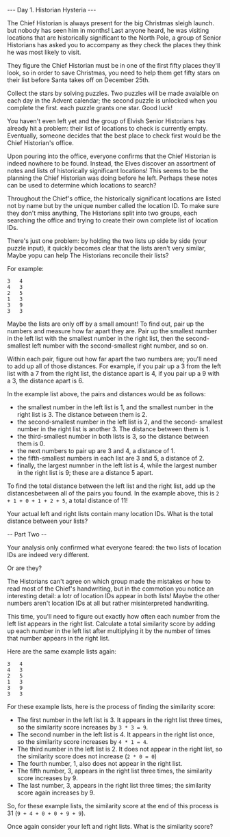 --- Day 1. Historian Hysteria ---

The Chief Historian is always present for the big Christmas sleigh launch.
but nobody has seen him in months! Last anyone heard, he was visiting
locations that are historically significant to the North Pole, a group of
Senior Historians has asked you to accompany as they check the places
they think he was most likely to visit.

They figure the Chief Historian must be in one of the first fifty places
they'll look, so in order to save Christmas, you need to help them get
fifty stars on their list before Santa takes off on December 25th.

Collect the stars by solving puzzles. Two puzzles will be made avaialble on
each day in the Advent calendar; the second puzzle is unlocked when you
complete the first. each puzzle grants one star. Good luck!

You haven't even left yet and the group of Elvish Senior Historians has
already hit a problem: their list of locations to check is currently empty.
Eventually, someone decides that the best place to check first would be the
Chief Historian's office.

Upon pouring into the office, everyone confirms that the Chief Historian is
indeed nowhere to be found. Instead, the Elves discover an assortment of
notes and lists of historically significant locations! This seems to be the
planning the Chief Historian was doing before he left. Perhaps these notes
can be used to determine which locations to search?

Throughout the Chief's office, the historically significant locations are
listed not by name but by the unique number called the location ID. To make
sure they don't miss anything, The Historians split into two groups, each
searching the office and trying to create their own complete list of
location IDs.

There's just one problem: by holding the two lists up side by side (your
puzzle input), it quickly becomes clear that the lists aren't very similar,
Maybe yopu can help The Historians reconcile their lists?

For example:

```
3   4
4   3
2   5
1   3
3   9
3   3
```

Maybe the lists are only off by a small amount! To find out, pair up the
numbers and measure how far apart they are. Pair up the smallest number in
the left list with the smallest number in the right list, then the second-
smallest left number with the second-smallest right number, and so on.

Within each pair, figure out how far apart the two numbers are; you'll need
to add up all of those distances. For example, if you pair up a 3 from the
left list with a 7 from the right list, the distance apart is 4, if you
pair up a 9 with a 3, the distance apart is 6.

In the example list above, the pairs and distances would be as follows:

- the smallest number in the left list is 1, and the smallest number in
the right list is 3. The distance between them is 2.
- the second-smallest number in the left list is 2, and the second-
smallest number in the right list is another 3. The distance between
them is 1.
- the third-smallest number in both lists is 3, so the distance between
them is 0.
- the next numbers to pair up are 3 and 4, a distance of 1.
- the fifth-smallest numbers in each list are 3 and 5, a distance of 2.
- finally, the largest numnber in the left list is 4, while the largest
number in the right list is 9; these are a distance 5 apart.

To find the total distance between the left list and the right list, add up
the distancesbetween all of the pairs you found. In the example above,
this is `2 + 1 + 0 + 1 + 2 + 5`, a total distance of 11!

Your actual left and right lists contain many location IDs. What is the
total distance between your lists?

-- Part Two --

Your analysis only confirmed what everyone feared: the two lists of
location IDs are indeed very different.

Or are they?

The Historians can't agree on which group made the mistakes or how to read
most of the Chief's handwriting, but in the commotion you notice an
interesting detail: a lotr of location IDs appear in both lists! Maybe the
other numbers aren't location IDs at all but rather misinterpreted
handwriting.

This time, you'll need to figure out exactly how often each number from the
left list appears in the right list. Calculate a total similarity score by
adding up each number in the left list after multiplying it by the number
of times that number appears in the right list.

Here are the same example lists again:

```
3   4
4   3
2   5
1   3
3   9
3   3
```

For these example lists, here is the process of finding the similarity
score:

- The first number in the left list is 3. It appears in the right list
three times, so the similarity score increases by `3 * 3 = 9`.
- The second number in the left list is 4. It appears in the right list
once, so the similarity score increases by `4 * 1 = 4`.
- The third number in the left list is 2. It does not appear in the
right list, so the similarity score does not increase (`2 * 0 = 0`)
- The fourth number, 1, also does not appear in the right list.
- The fifth number, 3, appears in the right list three times, the
similarity score increases by 9.
- The last number, 3, appears in the right list three times; the
similarity score again increases by 9.

So, for these example lists, the similarity score at the end of this
process is 31 (`9 + 4 + 0 + 0 + 9 + 9`).

Once again consider your left and right lists. What is the similarity
score?